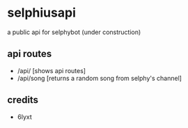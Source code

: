 # selphiusapi
a public api for selphybot (under construction)


## api routes


+ /api/ [shows api routes]
+ /api/song [returns a random song from selphy's channel]

## credits
+ 6lyxt


